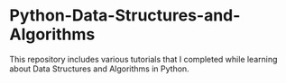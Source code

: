 # Python-Data-Structures-and-Algorithms
This repository includes various tutorials that I completed while learning about Data Structures and Algorithms in Python.
